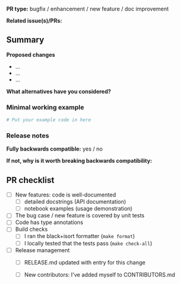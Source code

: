 <!-- (Lines like this are comments and will be invisible - you can leave them as is, or remove them) -->

<!-- Thank you very much for spending time on contributing to GPflow!
This template exists to simplify communicating basic information that is required to understand your contribution.
Please fill it in as far as possible; if anything about this template is unclear, please do mention it! -->

**PR type:** bugfix / enhancement / new feature / doc improvement

**Related issue(s)/PRs:** <!-- GitHub issue number, e.g. "resolves #1216" -->

## Summary

**Proposed changes**
<!-- Large PRs should ideally be preceded by a design discussion on a separate issue! -->

<!-- A clear and concise description of the contents of this pull request. -->
* ...
* ...
* ...

**What alternatives have you considered?**
<!-- A clear and concise description of any alternative solutions or features you've considered. -->

### Minimal working example

<!-- Short code snippet with relevant comments.
* Bug fixes: show what happens before (without this PR) and after.
* New feature: show different use cases and demonstrate its benefits.
-->

```python
# Put your example code in here
```

### Release notes
<!-- leave blank if unsure -->

**Fully backwards compatible:** yes / no

**If not, why is it worth breaking backwards compatibility:**
<!-- include a short justification -->

## PR checklist
<!-- tick off [X] as applicable -->
- [ ] New features: code is well-documented
  - [ ] detailed docstrings (API documentation)
  - [ ] notebook examples (usage demonstration)
- [ ] The bug case / new feature is covered by unit tests
- [ ] Code has type annotations
- [ ] Build checks
  - [ ] I ran the black+isort formatter (`make format`)
  - [ ] I locally tested that the tests pass (`make check-all`)
- [ ] Release management
  - [ ] RELEASE.md updated with entry for this change
  - [ ] New contributors: I've added myself to CONTRIBUTORS.md

